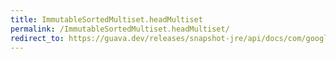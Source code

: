 ```yaml
---
title: ImmutableSortedMultiset.headMultiset
permalink: /ImmutableSortedMultiset.headMultiset/
redirect_to: https://guava.dev/releases/snapshot-jre/api/docs/com/google/common/collect/ImmutableSortedMultiset.html#headMultiset-E-com.google.common.collect.BoundType-
---
```

